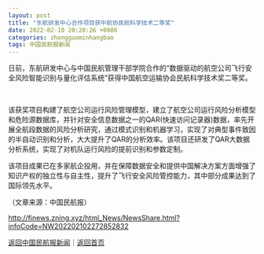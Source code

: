 ```yaml
---
layout: post
title: "东航研发中心合作项目获中航协民航科学技术二等奖"
date: 2022-02-10 20:20:26 +0800
categories: zhongguominhangbao
tags: 中国民航报新闻
---
```

<p>日前，东航研发中心与中国民航管理干部学院合作的“数据驱动的航空公司飞行安全风险智能识别与量化评估系统”获得中国航空运输协会民航科学技术奖二等奖。</p>
 <p align="center"><br/></p>
 <p>该获奖项目构建了航空公司运行风险管理模型，建立了航空公司运行风险分析模型和危险源数据库，并针对安全信息数据之一的QAR(快速访问记录器)数据，率先开展全航段数据的风险分析研究，通过模式识别和机器学习，实现了对典型事件致因的半自动识别和分析，大大提升了QAR的分析效率。该项目还研发了QAR大数据分析系统，实现了对机队运行风险的提前识别和参数定制。</p>
 <p>该项目成果已在多家航企投用，并在保障数据安全和提供中国解决方案方面增强了知识产权的独立性与自主性，提升了飞行安全风险管控能力，其中部分成果达到了国际领先水平。 </p><p class="em_media">（文章来源：中国民航报）</p>

<http://finews.zning.xyz/html_News/NewsShare.html?infoCode=NW202202102272852832>

[返回中国民航报新闻](//finews.withounder.com/category/zhongguominhangbao.html)｜[返回首页](//finews.withounder.com/)